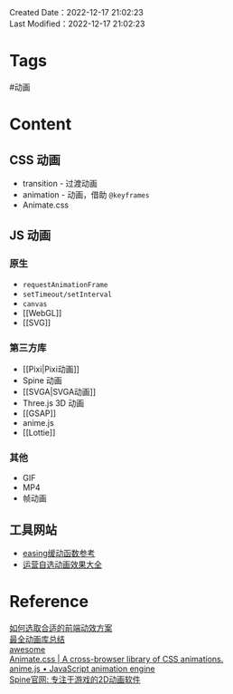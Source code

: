 Created Date：2022-12-17 21:02:23  
Last Modified：2022-12-17 21:02:23

# Tags

 #动画

# Content

## CSS 动画

- transition - 过渡动画
- animation - 动画，借助 `@keyframes`
- Animate.css

## JS 动画

### 原生

- `requestAnimationFrame`
- `setTimeout/setInterval`
- `canvas`
- [[WebGL]]
- [[SVG]]

### 第三方库

- [[Pixi|Pixi动画]]
- Spine 动画
- [[SVGA|SVGA动画]]
- Three.js 3D 动画
- [[GSAP]]
- anime.js
- [[Lottie]]

### 其他

- GIF
- MP4
- 帧动画

## 工具网站

- [easing缓动函数参考](https://easings.net/#)
- [运营自选动画效果大全](https://animista.net/)

# Reference

[如何选取合适的前端动效方案](https:juejin.cn/post/6844903830094610446)  
[最全动画库总结](https://www.codeinwp.com/blog/best-javascript-animation-libraries/)  
[awesome](https://project-awesome.org/sergey-pimenov/awesome-web-animation)  
[Animate.css | A cross-browser library of CSS animations.](https://animate.style/)  
[anime.js • JavaScript animation engine](https://animejs.com/)  
[Spine官网: 专注于游戏的2D动画软件](https://zh.esotericsoftware.com/)

